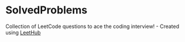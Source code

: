 # SolvedProblems
Collection of LeetCode questions to ace the coding interview! - Created using [LeetHub](https://github.com/QasimWani/LeetHub)
